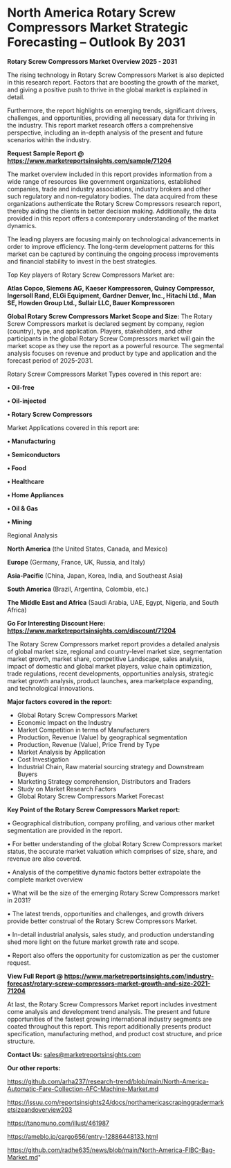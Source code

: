 # North America Rotary Screw Compressors Market Strategic Forecasting – Outlook By 2031

<Strong> Rotary Screw Compressors Market Overview 2025 - 2031</strong>

The rising technology in Rotary Screw Compressors Market is also depicted in this research report. Factors that are boosting the growth of the market, and giving a positive push to thrive in the global market is explained in detail.

Furthermore, the report highlights on emerging trends, significant drivers, challenges, and opportunities, providing all necessary data for thriving in the industry. This report market research offers a comprehensive perspective, including an in-depth analysis of the present and future scenarios within the industry.

<strong>Request Sample Report @ <a href=https://www.marketreportsinsights.com/sample/71204>https://www.marketreportsinsights.com/sample/71204</a></strong>

The market overview included in this report provides information from a wide range of resources like government organizations, established companies, trade and industry associations, industry brokers and other such regulatory and non-regulatory bodies. The data acquired from these organizations authenticate the Rotary Screw Compressors research report, thereby aiding the clients in better decision making. Additionally, the data provided in this report offers a contemporary understanding of the market dynamics.

The leading players are focusing mainly on technological advancements in order to improve efficiency. The long-term development patterns for this market can be captured by continuing the ongoing process improvements and financial stability to invest in the best strategies.

Top Key players of Rotary Screw Compressors Market are:

<strong>Atlas Copco, Siemens AG, Kaeser Kompressoren, Quincy Compressor, Ingersoll Rand, ELGi Equipment, Gardner Denver, Inc., Hitachi Ltd., Man SE, Howden Group Ltd., Sullair LLC, Bauer Kompressoren</strong>

<strong><b>Global Rotary Screw Compressors Market Scope and Size:</b></strong>
The Rotary Screw Compressors market is declared segment by company, region (country), type, and application. Players, stakeholders, and other participants in the global Rotary Screw Compressors market will gain the market scope as they use the report as a powerful resource. The segmental analysis focuses on revenue and product by type and application and the forecast period of 2025-2031.

Rotary Screw Compressors Market Types covered in this report are:

<strong>• Oil-free

• Oil-injected

• Rotary Screw Compressors</strong>

Market Applications covered in this report are:

<strong>• Manufacturing

• Semiconductors

• Food

• Healthcare

• Home Appliances

• Oil & Gas

• Mining</strong> 

Regional Analysis

<strong>North America</strong> (the United States, Canada, and Mexico)

<strong>Europe</strong> (Germany, France, UK, Russia, and Italy)

<strong>Asia-Pacific</strong> (China, Japan, Korea, India, and Southeast Asia)

<strong>South America</strong> (Brazil, Argentina, Colombia, etc.)

<strong>The Middle East and Africa</strong> (Saudi Arabia, UAE, Egypt, Nigeria, and South Africa)

<strong>Go For Interesting Discount Here: <a href=https://www.marketreportsinsights.com/discount/71204>https://www.marketreportsinsights.com/discount/71204</a></strong>

The Rotary Screw Compressors market report provides a detailed analysis of global market size, regional and country-level market size, segmentation market growth, market share, competitive Landscape, sales analysis, impact of domestic and global market players, value chain optimization, trade regulations, recent developments, opportunities analysis, strategic market growth analysis, product launches, area marketplace expanding, and technological innovations.

<strong><b>Major factors covered in the report:</b></strong>
<ul>
  <li>Global Rotary Screw Compressors Market </li>
  <li>Economic Impact on the Industry</li>
  <li>Market Competition in terms of Manufacturers</li>
  <li>Production, Revenue (Value) by geographical segmentation</li>
  <li>Production, Revenue (Value), Price Trend by Type</li>
  <li>Market Analysis by Application</li>
  <li>Cost Investigation</li>
  <li>Industrial Chain, Raw material sourcing strategy and Downstream Buyers</li>
  <li>Marketing Strategy comprehension, Distributors and Traders</li>
  <li>Study on Market Research Factors</li>
  <li>Global Rotary Screw Compressors Market Forecast</li>
</ul>

<strong><b>Key Point of the Rotary Screw Compressors Market report:</b></strong>

• Geographical distribution, company profiling, and various other market segmentation are provided in the report.

• For better understanding of the global Rotary Screw Compressors market status, the accurate market valuation which comprises of size, share, and revenue are also covered.

• Analysis of the competitive dynamic factors better extrapolate the complete market overview

• What will be the size of the emerging Rotary Screw Compressors market in 2031?

• The latest trends, opportunities and challenges, and growth drivers provide better construal of the Rotary Screw Compressors Market.

• In-detail industrial analysis, sales study, and production understanding shed more light on the future market growth rate and scope.

• Report also offers the opportunity for customization as per the customer request.

<strong><b>View Full Report @ <a href=https://www.marketreportsinsights.com/industry-forecast/rotary-screw-compressors-market-growth-and-size-2021-71204>https://www.marketreportsinsights.com/industry-forecast/rotary-screw-compressors-market-growth-and-size-2021-71204</a></b></strong>


At last, the Rotary Screw Compressors Market report includes investment come analysis and development trend analysis. The present and future opportunities of the fastest growing international industry segments are coated throughout this report. This report additionally presents product specification, manufacturing method, and product cost structure, and price structure.

<strong>Contact Us:</strong>
sales@marketreportsinsights.com

<strong>Our other reports:</strong>

<a href=https://github.com/arha237/research-trend/blob/main/North-America-Automatic-Fare-Collection-AFC-Machine-Market.md>https://github.com/arha237/research-trend/blob/main/North-America-Automatic-Fare-Collection-AFC-Machine-Market.md</a>

<a href=https://issuu.com/reportsinsights24/docs/northamericascrapinggradermarketsizeandoverview203>https://issuu.com/reportsinsights24/docs/northamericascrapinggradermarketsizeandoverview203</a>

<a href=https://tanomuno.com/illust/461987>https://tanomuno.com/illust/461987</a>

<a href=https://ameblo.jp/cargo656/entry-12886448133.html>https://ameblo.jp/cargo656/entry-12886448133.html</a>

<a href=https://github.com/radhe635/news/blob/main/North-America-FIBC-Bag-Market.md>https://github.com/radhe635/news/blob/main/North-America-FIBC-Bag-Market.md</a>"
